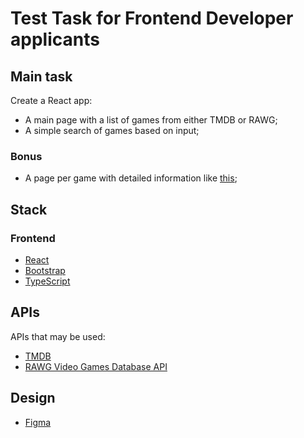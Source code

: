 # Test Task for Frontend Developer applicants

## Main task
Create a React app:

- A main page with a list of games from either TMDB or RAWG;
- A simple search of games based on input;

### Bonus
- A page per game with detailed information like [this](https://www.igdb.com/games/stray);

## Stack
### Frontend
- [React](https://reactjs.org/)
- [Bootstrap](https://react-bootstrap.github.io/)
- [TypeScript](https://www.typescriptlang.org/)

## APIs
APIs that may be used:
- [TMDB](https://www.themoviedb.org/)
- [RAWG Video Games Database API](https://rawg.io/apidocs)

## Design
- [Figma](https://www.figma.com/file/LNerba7crmfbiHAdTUwoFY/Frontend-test?node-id=0%3A1)
